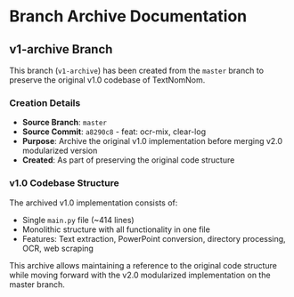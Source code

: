 # Branch Archive Documentation

## v1-archive Branch

This branch (`v1-archive`) has been created from the `master` branch to preserve the original v1.0 codebase of TextNomNom.

### Creation Details
- **Source Branch**: `master` 
- **Source Commit**: `a8290c8` - feat: ocr-mix, clear-log
- **Purpose**: Archive the original v1.0 implementation before merging v2.0 modularized version
- **Created**: As part of preserving the original code structure

### v1.0 Codebase Structure
The archived v1.0 implementation consists of:
- Single `main.py` file (~414 lines)
- Monolithic structure with all functionality in one file
- Features: Text extraction, PowerPoint conversion, directory processing, OCR, web scraping

This archive allows maintaining a reference to the original code structure while moving forward with the v2.0 modularized implementation on the master branch.